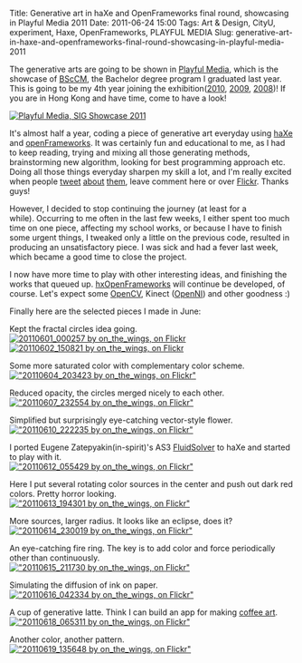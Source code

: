 Title: Generative art in haXe and OpenFrameworks final round, showcasing in Playful Media 2011
Date: 2011-06-24 15:00
Tags: Art &amp; Design, CityU, experiment, Haxe, OpenFrameworks, PLAYFUL MEDIA
Slug: generative-art-in-haxe-and-openframeworks-final-round-showcasing-in-playful-media-2011

The generative arts are going to be shown in [Playful Media][], which is
the showcase of [BScCM][], the Bachelor degree program I graduated last
year. This is going to be my 4th year joining the exhibition([2010][],
[2009][], [2008][])! If you are in Hong Kong and have time, come to have
a look!

[![Playful Media, SIG Showcase 2011](/files/2011/playfulMedia2011.jpg)](http://playfulmedia.hk/)

It's almost half a year, coding a piece of generative art everyday
using [haXe][] and [openFrameworks][]. It was certainly fun and
educational to me, as I had to keep reading, trying and mixing all those
generating methods, brainstorming new algorithm, looking for best
programming approach etc. Doing all those things everyday sharpen my
skill a lot, and I'm really excited when people [tweet][] [about][]
[them][], leave comment here or over [Flickr][]. Thanks guys!

However, I decided to stop continuing the journey (at least for a
while). Occurring to me often in the last few weeks, I either spent too
much time on one piece, affecting my school works, or because I have to
finish some urgent things, I tweaked only a little on the previous code,
resulted in producing an unsatisfactory piece. I was sick and had a
fever last week, which became a good time to close the project.

I now have more time to play with other interesting ideas, and finishing
the works that queued up. [hxOpenFrameworks][] will continue be
developed, of course. Let's expect some [OpenCV][], Kinect ([OpenNI][])
and other goodness :)

Finally here are the selected pieces I made in June:

Kept the fractal circles idea going.  
[![20110601_000257 by on_the_wings, on Flickr](http://farm4.static.flickr.com/3504/5781509171_ac668ec12e_z.jpg)](http://www.flickr.com/photos/andy-li/5781509171/)  
[![20110602_150821 by on_the_wings, on Flickr](http://farm4.static.flickr.com/3191/5789528706_1e932fda75_z.jpg)](http://www.flickr.com/photos/andy-li/5789528706/)

Some more saturated color with complementary color scheme.  
[!["20110604_203423 by on_the_wings, on Flickr"](http://farm3.static.flickr.com/2434/5795971521_8ab710f3bf_z.jpg)](http://www.flickr.com/photos/andy-li/5795971521/)

Reduced opacity, the circles merged nicely to each other.  
[!["20110607_232554 by on_the_wings, on Flickr"](http://farm6.static.flickr.com/5038/5808750022_7a6cf51dbd_z.jpg)](http://www.flickr.com/photos/andy-li/5808750022/)

Simplified but surprisingly eye-catching vector-style flower.  
[!["20110610_222235 by on_the_wings, on Flickr"](http://farm4.static.flickr.com/3340/5818378888_f2d437b0e9_z.jpg)](http://www.flickr.com/photos/andy-li/5818378888/)

I ported Eugene Zatepyakin(in-spirit)'s AS3 [FluidSolver][] to haXe and
started to play with it.  
[!["20110612_055429 by on_the_wings, on Flickr"](http://farm3.static.flickr.com/2663/5822565570_bffc68a853_z.jpg)](http://www.flickr.com/photos/andy-li/5822565570/)

Here I put several rotating color sources in the center and push out
dark red colors. Pretty horror looking.  
[!["20110613_194301 by on_the_wings, on Flickr"](http://farm4.static.flickr.com/3595/5827920167_2f63ea9e07_z.jpg)](http://www.flickr.com/photos/andy-li/5827920167/)

More sources, larger radius. It looks like an eclipse, does it?  
[!["20110614_230019 by on_the_wings, on Flickr"](http://farm4.static.flickr.com/3419/5832930342_751a1a74f9_z.jpg)](http://www.flickr.com/photos/andy-li/5832930342/)

An eye-catching fire ring. The key is to add color and force
periodically other than continuously.  
[!["20110615_211730 by on_the_wings, on Flickr"](http://farm6.static.flickr.com/5236/5836167300_45420e0b0e_z.jpg)](http://www.flickr.com/photos/andy-li/5836167300/)

Simulating the diffusion of ink on paper.  
[!["20110616_042334 by on_the_wings, on Flickr"](http://farm6.static.flickr.com/5221/5837337250_ede801d87c_z.jpg)](http://www.flickr.com/photos/andy-li/5837337250/)

A cup of generative latte. Think I can build an app for making [coffee
art][].  
[!["20110618_065311 by on_the_wings, on Flickr"](http://farm6.static.flickr.com/5156/5843292849_2b0ce89a0e_z.jpg)](http://www.flickr.com/photos/andy-li/5843292849/)

Another color, another pattern.  
[!["20110619_135648 by on_the_wings, on Flickr"](http://farm6.static.flickr.com/5160/5847283209_9ed3c1bb28_z.jpg)](http://www.flickr.com/photos/andy-li/5847283209/)

  [Playful Media]: http://playfulmedia.hk/
  [BScCM]: http://sweb.cityu.edu.hk/bsccm/main/
  [2010]: |filename|../2010/2010-07-07_augmented-mirror-my-latest-project.md
  [2009]: |filename|../2009/2009-06-30_miream-explained.md
  [2008]: |filename|../2008/2008-06-25_photo-of-mirage.md
  [haXe]: http://haxe.org/
  [openFrameworks]: http://www.openframeworks.cc/
  [tweet]: http://twitter.com/skial/status/81713720207753216
  [about]: http://twitter.com/nicoptere/status/56885683721224192
  [them]: http://twitter.com/martin_lindelof/status/54851931721568256
  [Flickr]: http://www.flickr.com/photos/andy-li/sets/72157625719497466/
  [hxOpenFrameworks]: http://github.com/andyli/hxOpenFrameworks/
  [OpenCV]: http://opencv.willowgarage.com/wiki/
  [OpenNI]: http://www.openni.org/


  [FluidSolver]: http://code.google.com/p/in-spirit/source/browse/#svn%2Ftrunk%2Fprojects%2FFluidSolver
  [coffee art]: http://www.google.com/search?q=coffee+art&tbm=isch